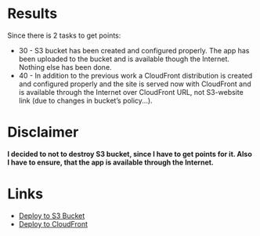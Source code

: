 # Results

Since there is 2 tasks to get points:

- 30 - S3 bucket has been created and configured properly. The app has been uploaded to the bucket and is available though the Internet. Nothing else has been done.
- 40 - In addition to the previous work a CloudFront distribution is created and configured properly and the site is served now with CloudFront and is available through the Internet over CloudFront URL, not S3-website link (due to changes in bucket’s policy...).

# Disclaimer

**I decided to not to destroy S3 bucket, since I have to get points for it. Also I have to ensure, that the app is available through the Internet.**

# Links

- [Deploy to S3 Bucket](http://rs-school-shop-bucket.s3-website.eu-north-1.amazonaws.com/)
- [Deploy to CloudFront](https://d3jquy3xxdhpdz.cloudfront.net/)
